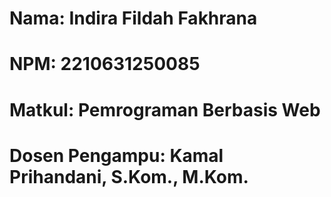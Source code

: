 # Nama: Indira Fildah Fakhrana
# NPM: 2210631250085
# Matkul: Pemrograman Berbasis Web
# Dosen Pengampu: Kamal Prihandani, S.Kom., M.Kom.
